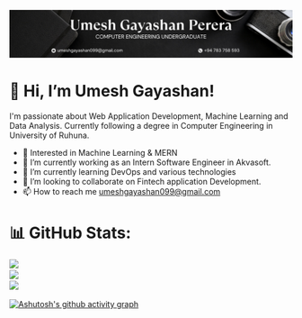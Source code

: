 ![GithubPic](https://github.com/UmeshGayashan/UmeshGayashan/blob/main/src/assets/extra/GithubPic.png)
# 👋 Hi, I’m Umesh Gayashan!

I'm passionate about Web Application Development, Machine Learning and Data Analysis. Currently following a degree in Computer Engineering in University of Ruhuna.

- 👀 Interested in Machine Learning & MERN
- 🔭 I’m currently working as an Intern Software Engineer in Akvasoft.
- 🌱 I’m currently learning DevOps and various technologies
- 💞️ I’m looking to collaborate on Fintech application Development.
- 📫 How to reach me umeshgayashan099@gmail.com

<!---
UmeshGayashan/UmeshGayashan is a ✨ special ✨ repository because its `README.md` (this file) appears on your GitHub profile.
You can click the Preview link to take a look at your changes.
--->



# 📊 GitHub Stats:
![](https://github-readme-stats.vercel.app/api?username=UmeshGayashan&theme=tokyonight&hide_border=true&include_all_commits=false&count_private=false)<br/>
![](https://github-readme-streak-stats.herokuapp.com/?user=UmeshGayashan&theme=tokyonight&hide_border=true)<br/>
![](https://github-readme-stats.vercel.app/api/top-langs/?username=UmeshGayashan&theme=tokyonight&hide_border=true&include_all_commits=false&count_private=false&layout=compact)

[![Ashutosh's github activity graph](https://github-readme-activity-graph.vercel.app/graph?username=UmeshGayashan&bg_color=000000&color=2429c2&line=4c5a9e&point=ffffff&area=true&hide_border=true)](https://github.com/ashutosh00710/github-readme-activity-graph)

